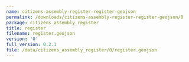 ```yaml
---
name: citizens-assembly-register-register-geojson
permalink: /downloads/citizens-assembly-register-register-geojson/0
package: citizens_assembly_register
title: register
filename: register.geojson
version: '0'
full_version: 0.2.1
file: /data/citizens_assembly_register/0/register.geojson
---
```

